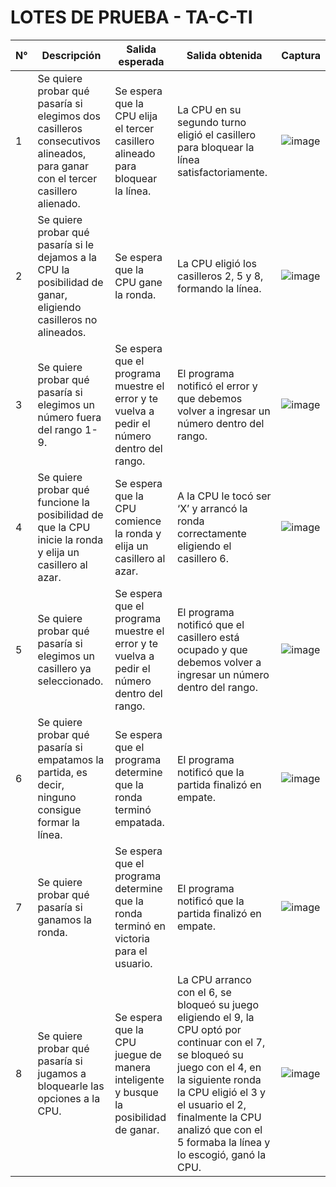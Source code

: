 # LOTES DE PRUEBA - TA-C-TI

| N°  | Descripción | Salida esperada | Salida obtenida | Captura |
|----|-------------|----------------|----------------|---------|
| 1  | Se quiere probar qué pasaría si elegimos dos casilleros consecutivos alineados, para ganar con el tercer casillero alienado. | Se espera que la CPU elija el tercer casillero alineado para bloquear la línea. | La CPU en su segundo turno eligió el casillero para bloquear la línea satisfactoriamente. | ![image](https://github.com/user-attachments/assets/b03dbf4f-82c0-4d4d-9824-20f200b39518)|
| 2  | Se quiere probar qué pasaría si le dejamos a la CPU la posibilidad de ganar, eligiendo casilleros no alineados. | Se espera que la CPU gane la ronda. | La CPU eligió los casilleros 2, 5 y 8, formando la línea. | ![image](https://github.com/user-attachments/assets/94cf6ccf-c6ff-4ca8-b328-6d068239780a)|
| 3  | Se quiere probar qué pasaría si elegimos un número fuera del rango 1-9. | Se espera que el programa muestre el error y te vuelva a pedir el número dentro del rango. | El programa notificó el error y que debemos volver a ingresar un número dentro del rango. | ![image](https://github.com/user-attachments/assets/605e43c3-857a-49c6-9d61-263064eba151)|
| 4  | Se quiere probar qué funcione la posibilidad de que la CPU inicie la ronda y elija un casillero al azar. | Se espera que la CPU comience la ronda y elija un casillero al azar. | A la CPU le tocó ser ‘X’ y arrancó la ronda correctamente eligiendo el casillero 6. | ![image](https://github.com/user-attachments/assets/31f058a1-85cb-4564-9db6-7956c170535e)|
| 5  | Se quiere probar qué pasaría si elegimos un casillero ya seleccionado. | Se espera que el programa muestre el error y te vuelva a pedir el número dentro del rango. | El programa notificó que el casillero está ocupado y que debemos volver a ingresar un número dentro del rango. | ![image](https://github.com/user-attachments/assets/ee96981b-0f85-4956-bb06-63b14999220a)|
| 6  | Se quiere probar qué pasaría si empatamos la partida, es decir, ninguno consigue formar la línea. | Se espera que el programa determine que la ronda terminó empatada. | El programa notificó que la partida finalizó en empate. | ![image](https://github.com/user-attachments/assets/a2daeac6-2f9a-44fa-b87d-01f5d1ef23f8)|
| 7  | Se quiere probar qué pasaría si ganamos la ronda. | Se espera que el programa determine que la ronda terminó en victoria para el usuario. | El programa notificó que la partida finalizó en empate. | ![image](https://github.com/user-attachments/assets/17b6fbb2-3aa5-46dd-86e8-23eb0b40e745)|
| 8  | Se quiere probar qué pasaría si jugamos a bloquearle las opciones a la CPU. | Se espera que la CPU juegue de manera inteligente y busque la posibilidad de ganar. | La CPU arranco con el 6, se bloqueó su juego eligiendo el 9, la CPU optó por continuar con el 7, se bloqueó su juego con el 4, en la siguiente ronda la CPU eligió el 3 y el usuario el 2, finalmente la CPU analizó que con el 5 formaba la línea y lo escogió, ganó la CPU. | ![image](https://github.com/user-attachments/assets/914f48c0-6d91-405f-84d6-e78eaa469152)|
